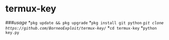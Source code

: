 # termux-key
###*usage*
*```pkg update && pkg upgrade```
*```pkg install git python```
*```git clone https://github.com/BorneoExploit/termux-key/```*
*```cd termux-key```
*```python key.py```

